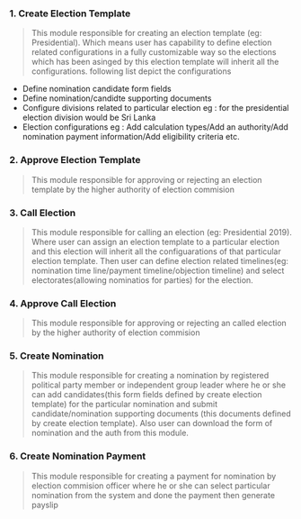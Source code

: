 ### 1. Create Election Template

> This module responsible for creating an election template (eg: Presidential). Which means user has capability to define election related configurations in a fully customizable way so the elections which has been asinged by this election template will inherit all the configurations. following list depict the configurations 
- Define nomination candidate form fields
- Define nomination/candidte supporting documents
- Configure divisions related to particular election eg : for the presidential election division would be Sri Lanka
- Election configurations eg : Add calculation types/Add an authority/Add nomination payment information/Add eligibility criteria etc.

### 2. Approve Election Template

> This module responsible for approving or rejecting an election template by the higher authority of election commision 

### 3. Call Election 

> This module responsible for calling an election (eg: Presidential 2019). Where user can assign an election template to a particular election and this election will inherit all the configuarations of that particular election template. Then
user can define election related timelines(eg: nomination time line/payment timeline/objection timeline)
and select electorates(allowing nominatios for parties) for the election.

### 4. Approve Call Election 

> This module responsible for approving or rejecting an called election by the higher authority of election commision 

### 5. Create Nomination

> This module responsible for creating a nomination by registered political party member or independent group leader where he or she can add candidates(this form fields defined by create election template) for the particular nomination and submit candidate/nomination supporting documents (this documents defined by create election template). Also user can download the  form of nomination and the auth from this module.

### 6. Create Nomination Payment

> This module responsible for creating a payment for nomination by election commision officer where he or she can select particular nomination from the system and done the payment then generate payslip 
